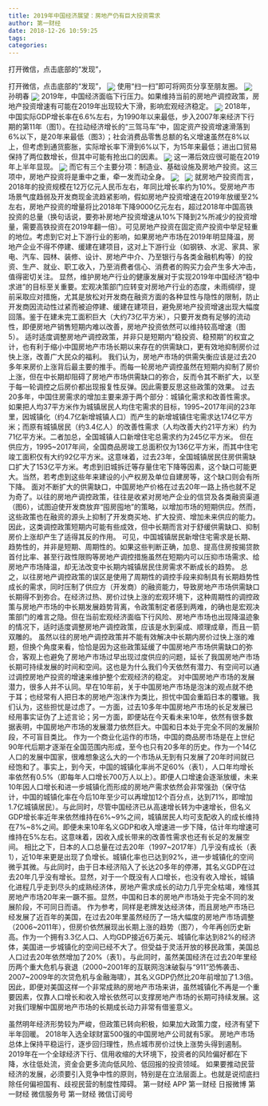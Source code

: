 ```yaml
---
title: 2019年中国经济展望：房地产仍有巨大投资需求
author: 第一财经
date: 2018-12-26 10:59:25
tags: 
categories: 
---
```

打开微信，点击底部的“发现”，
<!-- more -->
打开微信，点击底部的“发现”，
<img align="center" border="0" src="https://imgcdn.yicai.com/uppics/images/2018/12/7542bac442dcca909bad0576e453d94d.jpg" />
使用“扫一扫”即可将网页分享至朋友圈。
<img align="center" border="0" src="https://imgcdn.yicai.com/uppics/images/2018/12/210fe10d67762612eb2c824289dcd2ec.jpg" />
孙明春
<img align="center" border="0" src="https://imgcdn.yicai.com/uppics/images/2018/12/b42955607b482003dd9b98fdebf58e65.jpg" />
2019年，中国经济面临下行压力。如果维持当前的房地产调控政策，房地产投资增速有可能在2019年出现较大下滑，影响宏观经济稳定。
<img align="center" border="0" src="https://imgcdn.yicai.com/uppics/images/2018/12/426c2c67f6b1523e45c33fd2f32d0829.jpg" />
2018年，中国实际GDP增长率在6.6%左右，为1990年以来最低，步入2007年来经济下行期的第11年（图1）。在拉动经济增长的“三驾马车”中，固定资产投资增速滑落到6%以下，是20年来最低（图3）；社会消费品零售总额的名义增速虽然在8%以上，但考虑到通货膨胀，实际增长率下滑到6%以下，为15年来最低；进出口贸易保持了两位数增长，但其中可能有抢出口的因素。
<img align="center" border="0" src="https://imgcdn.yicai.com/uppics/images/2018/12/10721bfa12cfe1f7e22e771d1e461c56.jpg" />
这一滞后效应很可能在2019年上半年显现。
<img align="center" border="0" src="https://imgcdn.yicai.com/uppics/images/2018/12/9282e163ef5ca8ba7de689e3e9caa6c4.jpg" />
而它有三个主要分项：制造业、基础设施及房地产投资。这三项中，房地产投资将是重中之重，牵一发而动全身。
<img align="center" border="0" src="https://imgcdn.yicai.com/uppics/images/2018/12/0f65c634311d485db002c316b8e54082.jpg" />
 
<img align="center" border="0" src="https://imgcdn.yicai.com/uppics/images/2018/12/f571c8a17c9c87719a9f6e30bbbdffe8.jpg" />
就房地产投资而言，2018年的投资规模在12万亿元人民币左右，年同比增长率约为10%。受房地产市场景气度趋弱及开发商现金流趋紧影响，假如房地产投资增速在2019年放缓至2%左右，房地产投资的增量将比2018年下降9000亿元左右，超过2018年中国高铁投资的总量（换句话说，要弥补房地产投资增速从10%下降到2%所减少的投资增量，需要高铁投资在2019年翻一倍）。可见房地产投资在固定资产投资中举足轻重的地位。考虑到它对上下游行业的影响，如果房地产市场在2019年明显降温，房地产企业不得不停建、缓建在建项目，这对上下游行业（如钢铁、水泥、家具、家电、汽车、园林、装修、设计、房地产中介、乃至银行与各类金融机构等）的投资、生产、就业、职工收入，乃至消费者信心、消费者的购买力会产生多大冲击，值得密切关注。
显然，维护房地产行业的健康发展对于实现2019年中国经济“稳中求进”的目标至关重要。宏观决策部门应转变对房地产行业的态度，未雨绸缪，提前采取应对措施，尤其是放松对开发商在融资方面的各种显性与隐性的限制，防止开发商因流动性过紧而被迫停建、缓建在建项目，避免房地产投资增速出现大幅度回落。鉴于在建未完工面积巨大（大约73亿平方米），只要开发商有足够的流动性，即便房地产销售短期内难以改善，房地产投资依然可以维持较高增速（图5）。
适时适度调整房地产调控政策，并非只是短期内“稳投资、稳预期”的权宜之计，也有利于缩小中国房地产市场长期以来存在的供需缺口，更有效地抑制房价过快上涨，改善广大民众的福利。
我们认为，房地产市场的供需失衡应该是过去20多年来房价上涨背后最主要的推手。而每一轮房地产调控虽然在短期内抑制了房价上涨，但在中长期却阻碍了房地产市场供需缺口的弥合，反而令其不断扩大，以至于每一轮调控之后房价都出现报复性反弹。因此需要反思这些政策的效果。
过去20多年，中国住房需求的增加主要来源于两个部分：城镇化需求和改善性需求。如果把人均37平方米作为城镇居民人均住宅需求的目标，1995~2017年间的23年里，因城镇化（约4.7亿新增城镇人口）而产生的新增城镇住宅需求达174亿平方米；而原有城镇居民（约3.4亿人）的改善性需求（人均改善大约21平方米）约为71亿平方米。二者加总，全国城镇人口新增住宅总需求约为245亿平方米。
但在供应方，1995~2017年间，全国商品房竣工总面积仅为136亿平方米，而其中住宅竣工面积仅有大约92亿平方米。这意味着，过去23年，全国城镇居民住房供需缺口扩大了153亿平方米。考虑到旧城拆迁等存量住宅下降等因素，这个缺口可能更大。当然，若考虑到这些年来建设的小产权房及单位自建房等，这个缺口则会有所下降。
面对不断扩大的供需缺口，中国房地产价格在过去20年一路上扬也就不足为奇了。以往的房地产调控政策，往往是收紧对房地产企业的信贷及各类融资渠道（图6），试图迫使开发商放弃“囤房囤地”的策略，以增加市场的短期供应。然而，这些政策也在融资的源头上抑制了开发商买地、扩大投资、增加未来供应的能力。因此，这类调控政策短期内可能有些成效，但中长期而言对于舒缓供需缺口、抑制房价上涨却产生了适得其反的作用。
可见，中国城镇居民新增住宅需求是长期、趋势性的，并非是短期、周期性的。如果这些判断正确，加息、提高住房按揭贷款首付比率、甚至行政性限购等房地产调控措施虽然在短期内可以压抑市场需求、给房地产市场降温，却无法改变中长期内城镇居民住房需求不断成长的趋势。
总之，以往房地产调控政策的误区是使用了周期性的调控手段来抑制具有长期趋势性成长的需求，同时压制了供应方（开发商）的融资能力，导致房地产市场供需缺口长期得不到弥合。在经济过热、房价过快上涨的宏观环境下，这种周期性的调控政策与房地产市场的中长期发展趋势背离，令政策制定者感到两难，的确也是宏观决策部门的难言之隐。但在当前宏观经济面临下行风险、房地产市场也出现降温迹象的情况下，适时适度调整房地产调控政策，应该是水到渠成、顺理成章，而且一箭双雕的。
虽然以往的房地产调控政策并不能有效解决中长期内房价过快上涨的难题，但换个角度来看，恰恰是因为这些政策延缓了中国房地产市场供需缺口的弥合，客观上也避免了房地产市场过早出现过度供应的问题，延长了我国房地产市场长期可持续发展的时间和空间。这也是为什么我们今天依然有潜力、有空间可以通过调控房地产投资的增速来维护整个宏观经济的稳定。
对中国房地产市场的发展潜力，很多人并不认同。早在10年前，关于中国房地产市场是泡沫的观点就不绝于耳；也经常有人把日本的房地产泡沫作为类比，担忧中国会重蹈日本的覆辙。我们认为，这些担忧是过虑了。一方面，过去10多年中国房地产市场的长足发展已经用事实证伪了上述言论；另一方面，即便站在今天看未来10年，依然有很多数据表明，中国房地产市场的发展潜力依然巨大。中国和日本处于完全不同的发展阶段，不可盲目类比。
作为一个商业化运作的市场，中国的商品房市场是在上世纪90年代后期才逐渐在全国范围内形成，至今也只有20多年的历史。作为一个14亿人口的发展中国家，很难想象这么大的一个市场从无到有只发展了20年时间就已经饱和了。事实上，到今天，中国的城镇化率尚不足60%（表1），人口年均增长率依然有0.5%（即每年人口增长700万人以上）。即便人口增速会逐渐放缓，未来10年因人口增长和进一步城镇化而形成的房地产需求依然会非常强劲（保守估计，中国的城镇化率在今后10年至少可以再增加12个百分点，达到71%，即增加1.7亿城镇居民）。与此同时，尽管中国经济已从高速增长转为中速增长，但名义GDP增长率近年来依然维持在6%~9%之间，城镇居民人均可支配收入的成长维持在7%~8%之间。即便未来10年名义GDP和收入增速进一步下降，估计年均增速可维持在5%左右。这意味着，因收入成长带来的改善性需求也还有长足的发展空间。
相比之下，日本的人口总量在过去20年（1997~2017年）几乎没有成长（表1），近10年来更是出现了负增长。城镇化率也已达到92%，进一步城镇化的空间微乎其微。与此同时，由于日本经济陷入了长达20多年的停滞，其名义GDP在过去20年几乎没有增长。显然，对于一个既没有人口增长，也没有收入增长，城镇化进程几乎走到尽头的成熟经济体，房地产需求成长的动力几乎完全枯竭，难怪其房地产市场20年来一蹶不振。显然，中国和日本的房地产市场处于完全不同的发展阶段，不可同日而语。
作为参考，同样是老牌发达经济体，而且房地产市场已经发展了近百年的美国，在过去20年里虽然经历了一场大幅度的房地产市场调整（2006~2011年），但房价依然展现出长期上涨的趋势（图7），今年再创历史新高。作为一个拥有3.3亿人口、人均GDP接近6万美元、城镇化率达到82%的经济体，美国进一步城镇化的空间已经不大了。但受益于灵活开放的移民政策，美国总人口过去20年依然增加了20%（表1）。与此同时，虽然美国经济在过去20年里经历两个重大危机与衰退（2000~2001年的互联网泡沫破裂与“911”恐怖袭击、2007~2009年的次贷危机与金融海啸），其名义GDP仍然比20年前增加了1.3倍。因此，即便对美国这样一个非常成熟的房地产市场来讲，虽然城镇化不再是一个重要因素，仅靠人口增长和收入增长依然可以支撑房地产市场的长期可持续发展。这对我们理解中国房地产市场的长期成长动力非常有借鉴意义。
 
 
虽然明年经济形势较为严峻，但政策已转向积极，如果加大政策力度，经济有望下半年回暖。
2018年入选全球财富500强的中国房地产公司就有5家。
房地产市场总体上保持平稳运行，逐步回归理性，热点城市房价过快上涨势头得到遏制。
2019年在一个全球经济下行、信用收缩的大环境下，投资者的风险偏好都在下降，水往低处流，资金会更多流向低风险、低回报的投资领域。
如果要推动民营经济的发展，必须要引入竞争中性的原则，特别是在立法层面上。也就是说彻底扫除任何偏袒国有、歧视民营的制度性障碍。
第一财经
APP
第一财经
日报微博
第一财经
微信服务号
第一财经
微信订阅号
